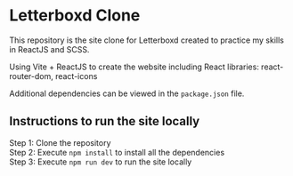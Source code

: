 # Letterboxd Clone
This repository is the site clone for Letterboxd created to practice my skills in ReactJS and SCSS.

Using Vite + ReactJS to create the website including React libraries: react-router-dom, react-icons

Additional dependencies can be viewed in the `package.json` file.

## Instructions to run the site locally
Step 1: Clone the repository\
Step 2: Execute `npm install` to install all the dependencies\
Step 3: Execute `npm run dev` to run the site locally
